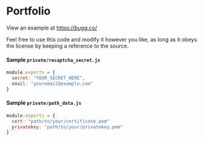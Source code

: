 # Portfolio
View an example at https://bugg.co/

Feel free to use this code and modify it however you like, as long as it obeys the license by keeping a reference to the source.

#### Sample `private/recaptcha_secret.js`
```javascript
module.exports = {
  secret: "YOUR_SECRET_HERE",
  email: "youremail@example.com"
}
```
#### Sample `private/path_data.js`
```javascript
module.exports = {
  cert: "path/to/your/certificate.pem"
  privatekey: "path/to/your/privatekey.pem"
}```

